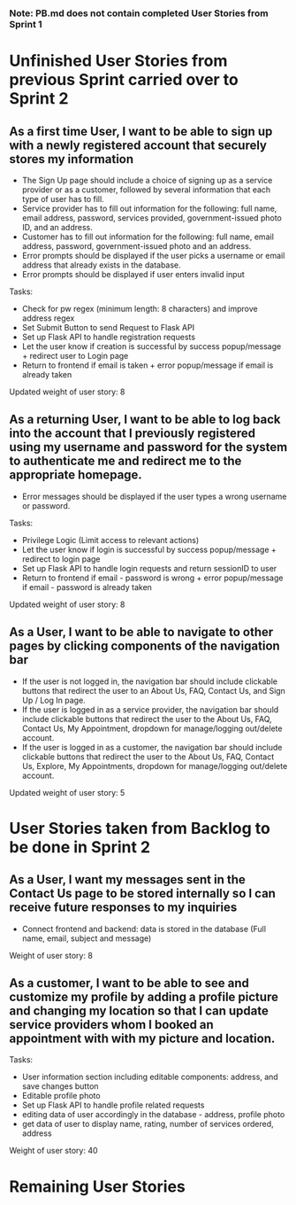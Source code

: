 ### Note: PB.md does not contain completed User Stories from Sprint 1

# Unfinished User Stories from previous Sprint carried over to Sprint 2

## As a first time User, I want to be able to sign up with a newly registered account that securely stores my information

- The Sign Up page should include a choice of signing up as a service provider or as a customer, followed by several information that each type of user has to fill.
- Service provider has to fill out information for the following: full name, email address, password, services provided, government-issued photo ID, and an address.
- Customer has to fill out information for the following: full name, email address,  password, government-issued photo and an address. 
- Error prompts should be displayed if the user picks a username or email address that already exists in the database. 
- Error prompts should be displayed if user enters invalid input



Tasks: 
- Check for pw regex (minimum length: 8 characters) and improve address regex
- Set Submit Button to send Request to Flask API
- Set up Flask API to handle registration requests
- Let the user know if creation is successful by success popup/message + redirect user to Login page
- Return to frontend if email is taken + error popup/message if email is already taken

Updated weight of user story: 8


## As a returning User, I want to be able to log back into the account that I previously registered using my username and password for the system to authenticate me and redirect me to the appropriate homepage.

- Error messages should be displayed if the user types a wrong username or password.

Tasks:
- Privilege Logic (Limit access to relevant actions)
- Let the user know if login is successful by success popup/message + redirect to login page
- Set up Flask API to handle login requests and return sessionID to user
- Return to frontend if email - password is wrong + error popup/message if email - password is already taken

Updated weight of user story: 8


## As a User, I want to be able to navigate to other pages by clicking components of the navigation bar

- If the user is not logged in, the navigation bar should include clickable buttons that redirect the user to an About Us, FAQ, Contact Us, and Sign Up / Log In page. 
- If the user is logged in as a service provider, the navigation bar should include clickable buttons that redirect the user to the About Us, FAQ, Contact Us, My Appointment, dropdown for manage/logging out/delete account. 
- If the user is logged in as a customer, the navigation bar should include clickable buttons that redirect the user to the About Us, FAQ, Contact Us, Explore, My Appointments, dropdown for manage/logging out/delete account.

Updated weight of user story: 5

# User Stories taken from Backlog to be done in Sprint 2

## As a User, I want my messages sent in the Contact Us page to be stored internally so I can receive future responses to my inquiries

- Connect frontend and backend: data is stored in the database (Full name, email, subject and message)

Weight of user story: 8

## As a customer, I want to be able to see and customize my profile by adding a profile picture and changing my location so that I can update service providers whom I booked an appointment with with my picture and location.


Tasks:
- User information section including editable components: address, and save changes button
- Editable profile photo
- Set up Flask API to handle profile related requests
- editing data of user accordingly in the database - address, profile photo
- get data of user to display name, rating, number of services ordered, address

Weight of user story: 40

# Remaining User Stories

